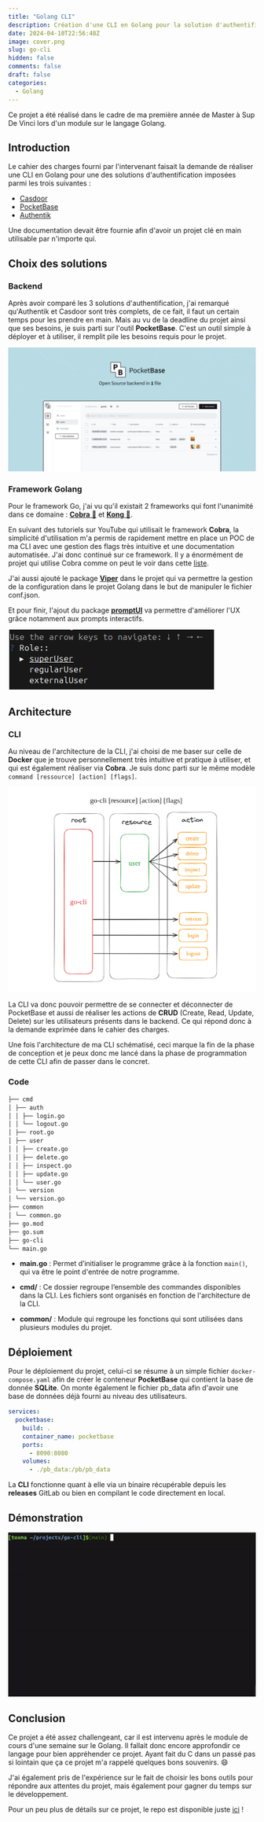 ```yaml
---
title: "Golang CLI"
description: Création d'une CLI en Golang pour la solution d'authentification PocketBase.
date: 2024-04-10T22:56:48Z
image: cover.png
slug: go-cli
hidden: false
comments: false
draft: false
categories:
  - Golang
---
```


Ce projet a été réalisé dans le cadre de ma première année de Master à Sup De Vinci lors d'un module sur le langage Golang.

## Introduction

Le cahier des charges fourni par l'intervenant faisait la demande de réaliser une CLI en Golang pour une des solutions d'authentification imposées parmi les trois suivantes :

- [Casdoor](https://casdoor.org/)
- [PocketBase](https://pocketbase.io/)
- [Authentik](https://goauthentik.io/)

Une documentation devait être fournie afin d'avoir un projet clé en main utilisable par n'importe qui.

## Choix des solutions

### Backend

Après avoir comparé les 3 solutions d'authentification, j'ai remarqué qu'Authentik et Casdoor sont très complets, de ce fait, il faut un certain temps pour les prendre en main. Mais au vu de la deadline du projet ainsi que ses besoins, je suis parti sur l'outil **PocketBase**. C'est un outil simple à déployer et à utiliser, il remplit pile les besoins requis pour le projet.

![PocketBase UI](pocketbase.png)

### Framework Golang

Pour le framework Go, j'ai vu qu'il existait 2 frameworks qui font l'unanimité dans ce domaine : [**Cobra** 🐍](https://github.com/spf13/cobra) et [**Kong** 🦍](https://github.com/alecthomas/kong).

En suivant des tutoriels sur YouTube qui utilisait le framework **Cobra**, la simplicité d'utilisation m'a permis de rapidement mettre en place un POC de ma CLI avec une gestion des flags très intuitive et une documentation automatisée. J'ai donc continué sur ce framework. Il y a énormément de projet qui utilise Cobra comme on peut le voir dans cette [liste](https://github.com/spf13/cobra/blob/main/site/content/projects_using_cobra.md).

J'ai aussi ajouté le package [**Viper**](https://github.com/spf13/viper) dans le projet qui va permettre la gestion de la configuration dans le projet Golang dans le but de manipuler le fichier conf.json.

Et pour finir, l'ajout du package [**promptUI**](https://github.com/manifoldco/promptui) va permettre d'améliorer l'UX grâce notamment aux prompts interactifs.

![Prompt interactif](promptui.png)

## Architecture

### CLI

Au niveau de l'architecture de la CLI, j'ai choisi de me baser sur celle de **Docker** que je trouve personnellement très intuitive et pratique à utiliser, et qui est également réaliser via **Cobra**. Je suis donc parti sur le même modèle `command [ressource] [action] [flags]`.

![Architecture de la CLI](cli-architecture.png)

La CLI va donc pouvoir permettre de se connecter et déconnecter de PocketBase et aussi de réaliser les actions de **CRUD** (Create, Read, Update, Delete) sur les utilisateurs présents dans le backend. Ce qui répond donc à la demande exprimée dans le cahier des charges.

Une fois l'architecture de ma CLI schématisé, ceci marque la fin de la phase de conception et je peux donc me lancé dans la phase de programmation de cette CLI afin de passer dans le concret.

### Code

```bash
├── cmd
│ ├── auth
│ │ ├── login.go
│ │ └── logout.go
│ ├── root.go
│ ├── user
│ │ ├── create.go
│ │ ├── delete.go
│ │ ├── inspect.go
│ │ ├── update.go
│ │ └── user.go
│ └── version
│ └── version.go
├── common
│ └── common.go
├── go.mod
├── go.sum
├── go-cli
└── main.go
```

- **main.go** : Permet d’initialiser le programme grâce à la fonction `main()`, qui va être le point d'entrée de notre programme.

- **cmd/** : Ce dossier regroupe l’ensemble des commandes disponibles dans la CLI. Les fichiers sont organisés en fonction de l'architecture de la CLI.

- **common/** : Module qui regroupe les fonctions qui sont utilisées dans plusieurs modules du projet.

## Déploiement

Pour le déploiement du projet, celui-ci se résume à un simple fichier `docker-compose.yaml` afin de créer le conteneur **PocketBase** qui contient la base de donnée **SQLite**. On monte également le fichier pb_data afin d'avoir une base de données déjà fourni au niveau des utilisateurs.

```yaml
services:
  pocketbase:
    build: .
    container_name: pocketbase
    ports:
      - 8090:8080
    volumes:
      - ./pb_data:/pb/pb_data
```

La **CLI** fonctionne quant à elle via un binaire récupérable depuis les **releases** GitLab ou bien en compilant le code directement en local.

## Démonstration

![Démonstration de l'utilisation de la CLI](demo.gif)

## Conclusion

Ce projet a été assez challengeant, car il est intervenu après le module de cours d'une semaine sur le Golang. Il fallait donc encore approfondir ce langage pour bien appréhender ce projet. Ayant fait du C dans un passé pas si lointain que ça ce projet m'a rappelé quelques bons souvenirs. 😄

J'ai également pris de l'expérience sur le fait de choisir les bons outils pour répondre aux attentes du projet, mais également pour gagner du temps sur le développement.

Pour un peu plus de détails sur ce projet, le repo est disponible juste [ici](https://gitlab.com/Toxma/go-cli) !
